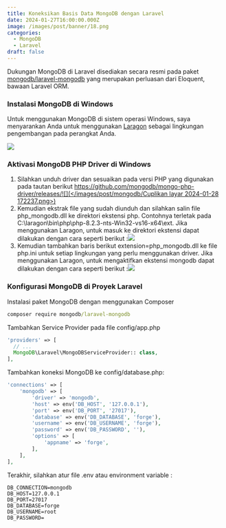 ```yaml
---
title: Koneksikan Basis Data MongoDB dengan Laravel
date: 2024-01-27T16:00:00.000Z
image: /images/post/banner/18.png
categories:
  - MongoDB
  - Laravel
draft: false
---
```


Dukungan MongoDB di Laravel disediakan secara resmi pada paket [mongodb/laravel-mongodb](https://github.com/mongodb/laravel-mongodb) yang merupakan perluasan dari Eloquent, bawaan Laravel ORM.

### Instalasi MongoDB di Windows

Untuk menggunakan MongoDB di sistem operasi Windows, saya menyarankan Anda untuk menggunakan [Laragon](https://laragon.org/ "Laragon") sebagai lingkungan pengembangan pada perangkat Anda.

![](</images/post/mongodb/Cuplikan layar 2024-01-28 172523.png>)

### Aktivasi MongoDB PHP Driver di Windows

1. Silahkan unduh driver dan sesuaikan pada versi PHP yang digunakan pada tautan berikut [https://github.com/mongodb/mongo-php-driver/releases/![](</images/post/mongodb/Cuplikan layar 2024-01-28 172237.png>)](https://github.com/mongodb/mongo-php-driver/releases/)
2. Kemudian ekstrak file yang sudah diunduh dan silahkan salin file php\_mongodb.dll ke direktori ekstensi php. Contohnya terletak pada C:\laragon\bin\php\php-8.2.3-nts-Win32-vs16-x64\ext. Jika menggunakan Laragon, untuk masuk ke direktori ekstensi dapat dilakukan dengan cara seperti berikut :![](</images/post/mongodb/Cuplikan layar 2024-01-28 172130.png>)
3. Kemudian tambahkan baris berikut extension=php\_mongodb.dll ke file php.ini untuk setiap lingkungan yang perlu menggunakan driver. Jika menggunakan Laragon, untuk mengaktifkan ekstensi mongodb dapat dilakukan dengan cara seperti berikut :![](</images/post/mongodb/Cuplikan layar 2024-01-28 172204.png>)

### Konfigurasi MongoDB di Proyek Laravel

Instalasi paket MongoDB dengan menggunakan Composer

```bat
composer require mongodb/laravel-mongodb
```

Tambahkan Service Provider pada file config/app.php

```php
'providers' => [
  // ...
  MongoDB\Laravel\MongoDBServiceProvider:: class,
],
```

Tambahkan koneksi MongoDB ke config/database.php:

```php
'connections' => [
    'mongodb' => [
        'driver' => 'mongodb',
        'host' => env('DB_HOST', '127.0.0.1'),
        'port' => env('DB_PORT', '27017'),
        'database' => env('DB_DATABASE', 'forge'),
        'username' => env('DB_USERNAME', 'forge'),
        'password' => env('DB_PASSWORD', ''),
        'options' => [
            'appname' => 'forge',
        ],
    ],
],
```

Terakhir, silahkan atur file .env atau environment variable :

```
DB_CONNECTION=mongodb
DB_HOST=127.0.0.1
DB_PORT=27017
DB_DATABASE=forge
DB_USERNAME=root
DB_PASSWORD=
```
